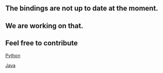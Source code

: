[4]: https://github.com/earthquakesan/fox-py
[3]: https://github.com/renespeck/fox-java

## The bindings are not up to date at the moment.

## We are working on that.

## Feel free to contribute

[Python][4]

[Java][3]
